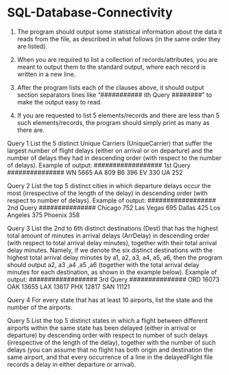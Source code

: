 # SQL-Database-Connectivity

1. The program should output some statistical information about the data it reads from the file, as described in what follows
(in the same order they are listed).

2. When you are required to list a collection of records/attributes, you are meant to output them to the standard output,
where each record is written in a new line.

4. After the program lists each of the clauses above, it should output section separators lines like “########### ith Query
########” to make the output easy to read.

6. If you are requested to list 5 elements/records and there are less than 5 such elements/records, the program should
simply print as many as there are.


Query 1
List the 5 distinct Unique Carriers (UniqueCarrier) that suffer the largest number of flight delays (either on arrival or on
departure) and the number of delays they had in descending order (with respect to the number of delays).
Example of output:
################## 1st Query ###############
WN 5665
AA 809
B6 396
EV 330
UA 252


Query 2
List the top 5 distinct cities in which departure delays occur the most (irrespective of the length of the delay) in descending
order (with respect to number of delays).
Example of output:
################## 2nd Query ###############
Chicago 752
Las Vegas 695
Dallas 425
Los Angeles 375
Phoenix 358


Query 3
List the 2nd to 6th distinct destinations (Dest) that has the highest total amount of minutes in arrival delays (ArrDelay) in
descending order (with respect to total arrival delay minutes), together with their total arrival delay minutes. Namely, if we
denote the six distinct
destinations with the highest total arrival delay minutes by a1, a2, a3, a4, a5, a6, then the program should output a2, a3 ,a4
,a5 ,a6 (together with the total arrival delay minutes for each destination, as shown in the example below).
Example of output:
################## 3rd Query ###############
ORD 16073
OAK 13655
LAX 13617
PHX 12817
SAN 11121


Query 4
For every state that has at least 10 airports, list the state and the number of the airports.


Query 5
List the top 5 distinct states in which a flight between different airports within the same state has been delayed (either in
arrival or departure) by descending order with respect to number of such delays (irrespective of the length of the delay),
together with the number of such delays (you can assume that no flight has both origin and destination the same airport, and
that every occurrence of a line in the delayedFlight file records a delay in either departure or arrival).
